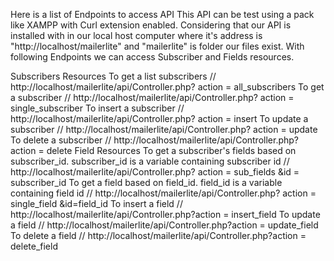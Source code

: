 Here is a list of Endpoints to access API
This API can be test using a pack like XAMPP with Curl extension enabled.
Considering that our API is installed with in our local host computer where it's address is
"http://localhost/mailerlite"
and
"mailerlite"
is folder our files exist. With following Endpoints we can access Subscriber and Fields resources.

Subscribers Resources
To get a list subscribers
// http://localhost/mailerlite/api/Controller.php? action = all_subscribers
To get a subscriber
// http://localhost/mailerlite/api/Controller.php? action = single_subscriber
To insert a subscriber
// http://localhost/mailerlite/api/Controller.php? action = insert
To update a subscriber
// http://localhost/mailerlite/api/Controller.php? action = update
To delete a subscriber
// http://localhost/mailerlite/api/Controller.php? action = delete
Field Resources
To get a subscriber's fields based on subscriber_id. subscriber_id is a variable containing subscriber id
// http://localhost/mailerlite/api/Controller.php? action = sub_fields &id = subscriber_id
To get a field based on field_id. field_id is a variable containing field id
// http://localhost/mailerlite/api/Controller.php? action = single_field &id=field_id
To insert a field
// http://localhost/mailerlite/api/Controller.php?action = insert_field
To update a field
// http://localhost/mailerlite/api/Controller.php?action = update_field
To delete a field
// http://localhost/mailerlite/api/Controller.php?action = delete_field
